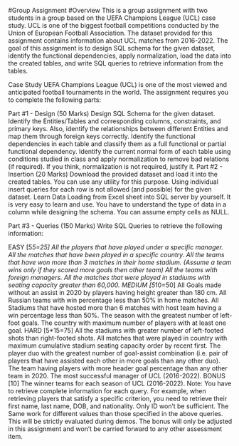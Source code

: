 #Group Assignment
#Overview
This is a group assignment with two students in a group based on the UEFA Champions League (UCL) case study. UCL is one of the biggest football competitions conducted by the Union of European Football Association. The dataset provided for this assignment contains information about UCL matches from 2016-2022. The goal of this assignment is to design SQL schema for the given dataset, identify the functional dependencies, apply normalization, load the data into the created tables, and write SQL queries to retrieve information from the tables.

Case Study
UEFA Champions League (UCL) is one of the most viewed and anticipated football tournaments in the world. The assignment requires you to complete the following parts:

Part #1 - Design (50 Marks)
Design SQL Schema for the given dataset. Identify the Entities/Tables and corresponding columns, constraints, and primary keys. Also, identify the relationships between different Entities and map them through foreign keys correctly.
Identify the functional dependencies in each table and classify them as a full functional or partial functional dependency.
Identify the current normal form of each table using conditions studied in class and apply normalization to remove bad relations (if required). If you think, normalization is not required, justify it.
Part #2 - Insertion (20 Marks)
Download the provided dataset and load it into the created tables. You can use any utility for this purpose. Using individual insert queries for each row is not allowed (and possible) for the given dataset. Learn Data Loading from Excel sheet into SQL server by yourself. It is very easy to learn and use. You have to understand the type of data in a column while designing the schema. You can assume empty cells as NULL.

Part #3 - Queries (150 Marks)
Write SQL Queries to retrieve the following information:

EASY [5*5=25]
All the players that have played under a specific manager.
All the matches that have been played in a specific country.
All the teams that have won more than 3 matches in their home stadium. (Assume a team wins only if they scored more goals then other team)
All the teams with foreign managers.
All the matches that were played in stadiums with seating capacity greater than 60,000.
MEDIUM [5*10=50]
All Goals made without an assist in 2020 by players having height greater than 180 cm.
All Russian teams with win percentage less than 50% in home matches.
All Stadiums that have hosted more than 6 matches with host team having a win percentage less than 50%.
The season with the greatest number of left-foot goals.
The country with maximum number of players with at least one goal.
HARD [5*15=75]
All the stadiums with greater number of left-footed shots than right-footed shots.
All matches that were played in country with maximum cumulative stadium seating capacity order by recent first.
The player duo with the greatest number of goal-assist combination (i.e. pair of players that have assisted each other in more goals than any other duo).
The team having players with more header goal percentage than any other team in 2020.
The most successful manager of UCL (2016-2022).
BONUS [10]
The winner teams for each season of UCL (2016-2022).
Note: You have to retrieve complete information for each query. For example, when retrieving players that satisfy a specific criterion, you need to retrieve their first name, last name, DOB, and nationality. Only ID won’t be sufficient. The Same work for different values than those specified in the above queries. This will be
strictly evaluated during demos. The bonus will only be adjusted in this
assignment and won’t be carried forward to any other assessment item.
